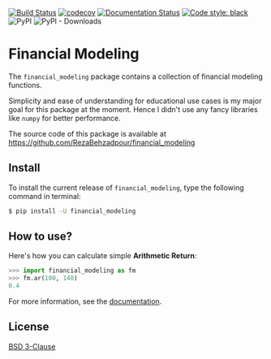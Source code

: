 [![Build Status](https://travis-ci.com/RezaBehzadpour/financial-modeling.svg?branch=master)](https://travis-ci.com/RezaBehzadpour/financial-modeling)
[![codecov](https://codecov.io/gh/RezaBehzadpour/financial-modeling/branch/master/graph/badge.svg?token=CNWKBIN7US)](https://codecov.io/gh/RezaBehzadpour/financial-modeling)
[![Documentation Status](https://readthedocs.org/projects/financial-modeling/badge/?version=latest)](https://financial-modeling.readthedocs.io/en/latest/?badge=latest)
[![Code style: black](https://img.shields.io/badge/code%20style-black-000000.svg)](https://github.com/psf/black)
![PyPI](https://img.shields.io/pypi/v/financial-modeling)
![PyPI - Downloads](https://img.shields.io/pypi/dm/financial-modeling)

# Financial Modeling
The `financial_modeling` package contains a collection of financial modeling functions.

Simplicity and ease of understanding for educational use cases is my major goal for this package at the moment. Hence I didn't use any fancy libraries like `numpy` for better performance.  

The source code of this package is available at https://github.com/RezaBehzadpour/financial_modeling

## Install
To install the current release of `financial_modeling`, type the following command in terminal:
```bash
$ pip install -U financial_modeling
```

## How to use?
Here's how you can calculate simple **Arithmetic Return**:  
```python
>>> import financial_modeling as fm
>>> fm.ar(100, 140)
0.4
```

For more information, see the [documentation](https://financial-modeling.readthedocs.io).

## License
[BSD 3-Clause](LICENSE)
